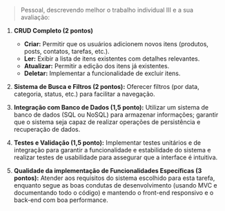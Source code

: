 > Pessoal, descrevendo melhor o trabalho individual III e a sua avaliação:

1) **CRUD Completo (2 pontos)**
   - **Criar:** Permitir que os usuários adicionem novos itens (produtos, posts, contatos, tarefas, etc.).
    - **Ler:** Exibir a lista de itens existentes com detalhes relevantes.
    - **Atualizar:** Permitir a edição dos itens já existentes.
    - **Deletar:** Implementar a funcionalidade de excluir itens.

2) **Sistema de Busca e Filtros (2 pontos):** Oferecer filtros (por data, categoria, status, etc.) para facilitar a navegação.

3) **Integração com Banco de Dados (1,5 ponto):** Utilizar um sistema de banco de dados (SQL ou NoSQL) para armazenar informações; garantir que o sistema seja capaz de realizar operações de persistência e recuperação de dados.

4) **Testes e Validação (1,5 ponto):** Implementar testes unitários e de integração para garantir a funcionalidade e estabilidade do sistema e realizar testes de usabilidade para assegurar que a interface é intuitiva.

5) **Qualidade da implementação de Funcionalidades Específicas (3 pontos):** Atender aos requisitos do sistema escolhido para esta tarefa, enquanto segue as boas condutas de desenvolvimento (usando MVC e documentando todo o código) e mantendo o front-end responsivo e o back-end com boa performance.